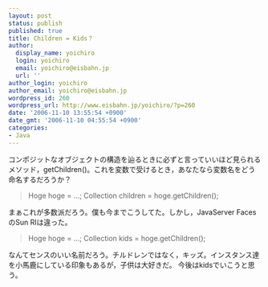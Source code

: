 ```yaml
---
layout: post
status: publish
published: true
title: Children = Kids？
author:
  display_name: yoichiro
  login: yoichiro
  email: yoichiro@eisbahn.jp
  url: ''
author_login: yoichiro
author_email: yoichiro@eisbahn.jp
wordpress_id: 260
wordpress_url: http://www.eisbahn.jp/yoichiro/?p=260
date: '2006-11-10 13:55:54 +0900'
date_gmt: '2006-11-10 04:55:54 +0900'
categories:
- Java
---
```


コンポジットなオブジェクトの構造を辿るときに必ずと言っていいほど見られるメソッド，getChildren()。これを変数で受けるとき，あなたなら変数名をどう命名するだろうか？

>Hoge hoge = ...;
Collection children = hoge.getChildren();

まぁこれが多数派だろう。僕も今までこうしてた。しかし，JavaServer FacesのSun RIは違った。

>Hoge hoge = ...;
Collection 
kids = hoge.getChildren();

なんてセンスのいい名前だろう。チルドレンではなく，キッズ。インスタンス達を小馬鹿にしている印象もあるが，子供は大好きだ。
今後はkidsでいこうと思う。
